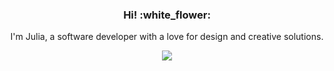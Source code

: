 <h3 align="center"> Hi! :white_flower:</h3>

<!--
**54rtor1/54rtor1** is a ✨ _special_ ✨ repository because its `README.md` (this file) appears on your GitHub profile.

Here are some ideas to get you started:

- 🔭 I’m currently working on ...
- 🌱 I’m currently learning ...
- 👯 I’m looking to collaborate on ...
- 🤔 I’m looking for help with ...
- 💬 Ask me about ...
- 📫 How to reach me: ...
- 😄 Pronouns: ...
- ⚡ Fun fact: ...
-->
<div align="center">
  <p>I'm Julia, a software developer with a love for design and creative solutions.<p>

  <img align="center" src="https://github-readme-stats.vercel.app/api/top-langs/?username=54rtor1&layout=compact" /> 
  </a>
 </div> 
